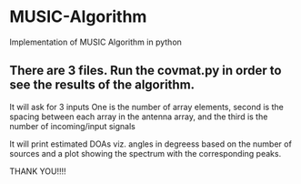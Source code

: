 # MUSIC-Algorithm
Implementation of MUSIC Algorithm in python

## There are 3 files. Run the covmat.py in order to see the results of the algorithm.

It will ask for 3 inputs
One is the number of array elements, second is the spacing between each array in the antenna array, and the third is the number of incoming/input signals

It will print estimated DOAs viz. angles in degreess based on the number of sources and a plot showing the spectrum with the corresponding peaks.

THANK YOU!!!!
